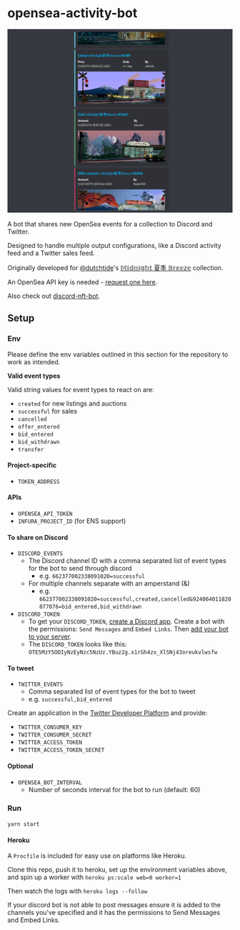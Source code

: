 # opensea-activity-bot

![Example Discord messages](./example.png)

A bot that shares new OpenSea events for a collection to Discord and Twitter.

Designed to handle multiple output configurations, like a Discord activity feed and a Twitter sales feed.

Originally developed for [@dutchtide](https://twitter.com/dutchtide)'s [𝕄𝕚𝕕𝕟𝕚𝕘𝕙𝕥 夏季 𝔹𝕣𝕖𝕖𝕫𝕖](https://opensea.io/collection/midnightbreeze) collection.

An OpenSea API key is needed - [request one here](https://docs.opensea.io/reference/request-an-api-key).

Also check out [discord-nft-bot](https://github.com/ryanio/discord-nft-bot).

## Setup

### Env

Please define the env variables outlined in this section for the repository to work as intended.

**Valid event types**

Valid string values for event types to react on are:

- `created` for new listings and auctions
- `successful` for sales
- `cancelled`
- `offer_entered`
- `bid_entered`
- `bid_withdrawn`
- `transfer`

#### Project-specific

- `TOKEN_ADDRESS`

#### APIs

- `OPENSEA_API_TOKEN`
- `INFURA_PROJECT_ID` (for ENS support)

#### To share on Discord

- `DISCORD_EVENTS`
  - The Discord channel ID with a comma separated list of event types for the bot to send through discord
    - e.g. `662377002338091020=successful`
  - For multiple channels separate with an amperstand (&)
    - e.g. `662377002338091020=successful,created,cancelled&924064011820077076=bid_entered,bid_withdrawn`
- `DISCORD_TOKEN`
  - To get your `DISCORD_TOKEN`, [create a Discord app](https://discord.com/developers/applications). Create a bot with the permissions: `Send Messages` and `Embed Links`. Then [add your bot to your server](https://discordjs.guide/preparations/adding-your-bot-to-servers.html#bot-invite-links).
  - The `DISCORD_TOKEN` looks like this: `OTE5MzY5ODIyNzEyNzc5NzUz.YBuz2g.x1rGh4zx_XlSNj43oreukvlwsfw`

#### To tweet

- `TWITTER_EVENTS`
  - Comma separated list of event types for the bot to tweet
  - e.g. `successful,bid_entered`

Create an application in the [Twitter Developer Platform](https://developer.twitter.com/) and provide:

- `TWITTER_CONSUMER_KEY`
- `TWITTER_CONSUMER_SECRET`
- `TWITTER_ACCESS_TOKEN`
- `TWITTER_ACCESS_TOKEN_SECRET`

#### Optional

- `OPENSEA_BOT_INTERVAL`
  - Number of seconds interval for the bot to run (default: 60)

### Run

`yarn start`

#### Heroku

A `Procfile` is included for easy use on platforms like Heroku.

Clone this repo, push it to heroku, set up the environment variables above, and spin up a worker with `heroku ps:scale web=0 worker=1`

Then watch the logs with `heroku logs --follow`

If your discord bot is not able to post messages ensure it is added to the channels you've specified and it has the permissions to Send Messages and Embed Links.
